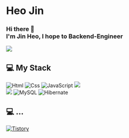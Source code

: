 <!--
**jinjinZara-98/jinjinZara-98** is a ✨ _special_ ✨ repository because its `README.md` (this file) appears on your GitHub profile.

Here are some ideas to get you started:

- 🔭 I’m currently working on ...
- 🌱 I’m currently learning ...
- 👯 I’m looking to collaborate on ...
- 🤔 I’m looking for help with ...
- 💬 Ask me about ...
- 📫 How to reach me: ...
- 😄 Pronouns: ...
- ⚡ Fun fact: ...
-->
# Heo Jin
### Hi there 👋 </br>I'm Jin Heo, I hope to Backend-Engineer

<img src="https://camo.githubusercontent.com/2309797487e5e969659a3b545c96151807b04120a9cc2985f632ec94ba00c9f3/68747470733a2f2f6d656469612e67697068792e636f6d2f6d656469612f53576f536b4e36447854737a71494b4571762f67697068792e676966">

## 💻 My Stack
<img alt="Html" src ="https://img.shields.io/badge/HTML5-E34F26.svg?&style=for-the-badge&logo=HTML5&logoColor=white"/> <img alt="Css" src ="https://img.shields.io/badge/CSS3-1572B6.svg?&style=for-the-badge&logo=CSS3&logoColor=white"/> <img alt="JavaScript" src ="https://img.shields.io/badge/JavaScriipt-F7DF1E.svg?&style=for-the-badge&logo=JavaScript&logoColor=black"/> <img src="https://img.shields.io/badge/JAVA-007396?style=for-the-badge&logo=java&logoColor=white">
<br>
<img src="https://img.shields.io/badge/Spring-6DB33F?style=for-the-badge&logo=Spring&logoColor=white"> <img alt="MySQL" src ="https://img.shields.io/badge/MySQL-4479A1.svg?&style=for-the-badge&logo=MySQL&logoColor=white"/> <img alt="Hibernate" src ="https://img.shields.io/badge/Hibernate-4479A1.svg?&style=for-the-badge&logo=Hibernate&logoColor=black"/>

## 💻 ...
<a href = "https://jinjin98.tistory.com/category" src ="https://img.shields.io/badge/GitHub-181717.svg?&style=for-the-badge&logo=GitHub&logoColor=white"/>
</a> <a href = "(https://jinjin98.tistory.com/category"> <img alt="Tistory" src ="https://img.shields.io/badge/Tistory-white.svg?&style=for-the-badge"/></a>
<!-- </a> <a href = "hun-se.slack.com"> <img alt="Slack" src ="https://img.shields.io/badge/Slack-4A154B.svg?&style=for-the-badge&logo=Slack&logoColor=white"/></a> -->
